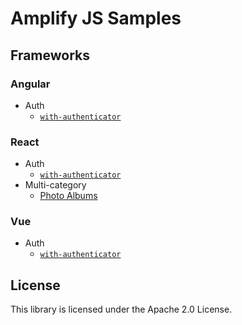 # Amplify JS Samples

## Frameworks

### Angular

- Auth
  - [`with-authenticator`](./angular/auth/with-authenticator)

### React

- Auth
  - [`with-authenticator`](./react/auth/with-authenticator)
- Multi-category
  - [Photo Albums](./react/multi-category/with-authenticator)

### Vue

- Auth
  - [`with-authenticator`](./vue/auth/with-authenticator)

## License

This library is licensed under the Apache 2.0 License.
